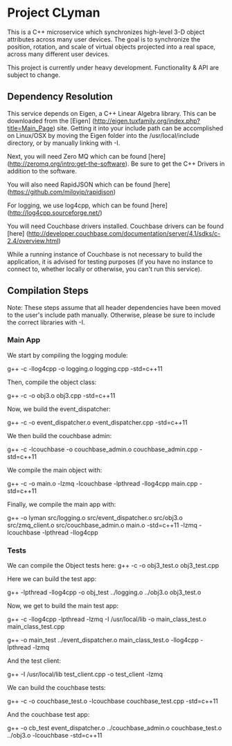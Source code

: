 # Project CLyman

This is a C++ microservice which synchronizes high-level 3-D object attributes across many user devices.  The goal is to synchronize the position, rotation, and scale of virtual objects projected into a real space, across many different user devices.

This project is currently under heavy development.  Functionality & API are subject to change.



## Dependency Resolution

This service depends on Eigen, a C++ Linear Algebra library.  This can be downloaded from the [Eigen] (http://eigen.tuxfamily.org/index.php?title=Main_Page) site.  Getting it into your include path can be accomplished on Linux/OSX by moving the Eigen folder into the /usr/local/include directory, or by manually linking with -I.

Next, you will need Zero MQ which can be found [here] (http://zeromq.org/intro:get-the-software). Be sure to get the C++ Drivers in addition to the software.

You will also need RapidJSON which can be found [here] (https://github.com/miloyip/rapidjson)

For logging, we use log4cpp, which can be found [here] (http://log4cpp.sourceforge.net/)

You will need Couchbase drivers installed.  Couchbase drivers can be found [here] (http://developer.couchbase.com/documentation/server/4.1/sdks/c-2.4/overview.html)

While a running instance of Couchbase is not necessary to build the application, it is advised for testing purposes (if you have no instance to connect to, whether locally or otherwise, you can't run this service).

## Compilation Steps

Note: These steps assume that all header dependencies have been moved to the user's include path manually.  Otherwise, please be sure to include the correct libraries with -I.

### Main App

We start by compiling the logging module:

g++ -c -llog4cpp -o logging.o logging.cpp -std=c++11

Then, compile the object class:

g++ -c -o obj3.o obj3.cpp -std=c++11

Now, we build the event_dispatcher:

g++ -c -o event_dispatcher.o event_dispatcher.cpp -std=c++11

We then build the couchbase admin:

g++ -c -lcouchbase -o couchbase_admin.o couchbase_admin.cpp -std=c++11

We compile the main object with:

g++ -c -o main.o -lzmq -lcouchbase -lpthread -llog4cpp main.cpp -std=c++11

Finally, we compile the main app with:

g++ -o lyman src/logging.o src/event_dispatcher.o src/obj3.o src/zmq_client.o src/couchbase_admin.o main.o -std=c++11 -lzmq -lcouchbase -lpthread -llog4cpp

### Tests

We can compile the Object tests here:
g++ -c -o obj3_test.o obj3_test.cpp

Here we can build the test app:

g++ -lpthread -llog4cpp -o obj_test ../logging.o ../obj3.o obj3_test.o

Now, we get to build the main test app:

g++ -c -llog4cpp -lpthread -lzmq -I /usr/local/lib -o main_class_test.o main_class_test.cpp

g++ -o main_test ../event_dispatcher.o main_class_test.o -llog4cpp -lpthread -lzmq

And the test client:

g++ -I /usr/local/lib test_client.cpp -o test_client -lzmq

We can build the couchbase tests:

g++ -c -o couchbase_test.o -lcouchbase couchbase_test.cpp -std=c++11

And the couchbase test app:

g++ -o cb_test event_dispatcher.o ../couchbase_admin.o couchbase_test.o ../obj3.o -lcouchbase -std=c++11
